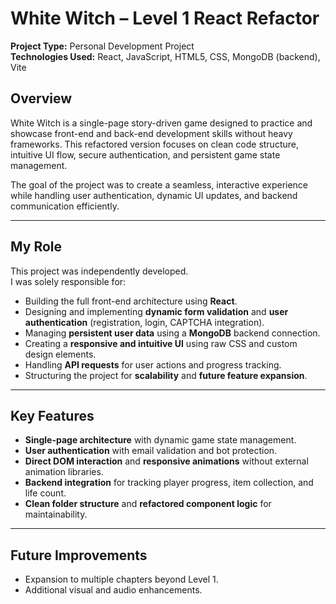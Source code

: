 # White Witch – Level 1 React Refactor

**Project Type:** Personal Development Project  
**Technologies Used:** React, JavaScript, HTML5, CSS, MongoDB (backend), Vite

## Overview

White Witch is a single-page story-driven game designed to practice and showcase front-end and back-end development skills without heavy frameworks. This refactored version focuses on clean code structure, intuitive UI flow, secure authentication, and persistent game state management.

The goal of the project was to create a seamless, interactive experience while handling user authentication, dynamic UI updates, and backend communication efficiently.

---

## My Role

This project was independently developed.  
I was solely responsible for:

- Building the full front-end architecture using **React**.
- Designing and implementing **dynamic form validation** and **user authentication** (registration, login, CAPTCHA integration).
- Managing **persistent user data** using a **MongoDB** backend connection.
- Creating a **responsive and intuitive UI** using raw CSS and custom design elements.
- Handling **API requests** for user actions and progress tracking.
- Structuring the project for **scalability** and **future feature expansion**.

---

## Key Features

- **Single-page architecture** with dynamic game state management.
- **User authentication** with email validation and bot protection.
- **Direct DOM interaction** and **responsive animations** without external animation libraries.
- **Backend integration** for tracking player progress, item collection, and life count.
- **Clean folder structure** and **refactored component logic** for maintainability.

---

## Future Improvements

- Expansion to multiple chapters beyond Level 1.
- Additional visual and audio enhancements.

